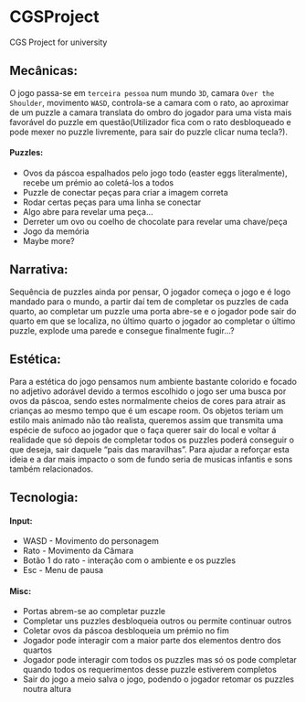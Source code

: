 # CGSProject
CGS Project for university

## Mecânicas: 
O jogo passa-se em `terceira pessoa` num mundo `3D`, camara `Over the Shoulder`, movimento `WASD`, controla-se a camara com o rato, ao aproximar de um puzzle a camara translata do ombro do jogador para uma vista mais favorável do puzzle em questão(Utilizador fica com o rato desbloqueado e pode mexer no puzzle livremente, para sair do puzzle clicar numa tecla?).
#### Puzzles:
- Ovos da páscoa espalhados pelo jogo todo (easter eggs literalmente), recebe um prémio ao coletá-los a todos
- Puzzle de conectar peças para criar a imagem correta
- Rodar certas peças para uma linha se conectar
- Algo abre para revelar uma peça...
- Derreter um ovo ou coelho de chocolate para revelar uma chave/peça
- Jogo da memória
- Maybe more?

## Narrativa: 
Sequência de puzzles ainda por pensar, O jogador começa o jogo e é logo mandado para o mundo, a partir daí tem de completar os puzzles de cada quarto, ao completar um puzzle uma porta abre-se e o jogador pode sair do quarto em que se localiza, no último quarto o jogador ao completar o último puzzle, explode uma parede e consegue finalmente fugir...?

## Estética: 
Para a estética do jogo pensamos num ambiente bastante colorido e focado no adjetivo adorável devido a termos escolhido o jogo ser uma busca por ovos da páscoa, sendo estes normalmente cheios de cores para atrair as crianças ao mesmo tempo que é um escape room. Os objetos teriam um estilo mais animado não tão realista, queremos assim que transmita uma espécie de sufoco ao jogador que o faça querer sair do local e voltar á realidade que só depois de completar todos os puzzles poderá conseguir o que deseja, sair daquele “pais das maravilhas”. Para ajudar a reforçar esta ideia e a dar mais impacto o som de fundo seria de musicas infantis e sons também relacionados.

## Tecnologia: 
#### Input:
- WASD - Movimento do personagem
- Rato - Movimento da Câmara
- Botão 1 do rato - interação com o ambiente e os puzzles
- Esc - Menu de pausa

#### Misc:
- Portas abrem-se ao completar puzzle
- Completar uns puzzles desbloqueia outros ou permite continuar outros
- Coletar ovos da páscoa desbloqueia um prémio no fim
- Jogador pode interagir com a maior parte dos elementos dentro dos quartos
- Jogador pode interagir com todos os puzzles mas só os pode completar quando todos os requerimentos desse puzzle estiverem completos
- Sair do jogo a meio salva o jogo, podendo o jogador retomar os puzzles noutra altura
